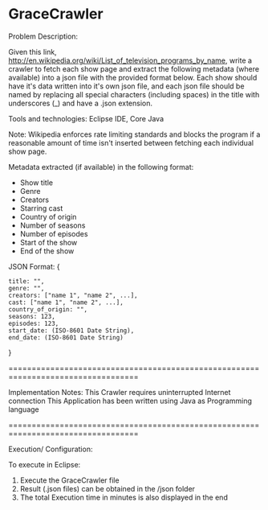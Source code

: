 # GraceCrawler

Problem Description:

Given this link, http://en.wikipedia.org/wiki/List_of_television_programs_by_name,
write a crawler to fetch each show page and extract the following metadata
(where available) into a json file with the provided format below.
Each show should have it's data written into it's own json file, and each json
file should be named by replacing all special characters (including spaces) in
the title with underscores (_) and have a .json extension.  

Tools and technologies: Eclipse IDE, Core Java

Note:
Wikipedia enforces rate limiting standards and blocks the program if a reasonable 
amount of time isn't inserted between fetching each individual show page.

Metadata extracted (if available) in the following format:
 - Show title
 - Genre
 - Creators
 - Starring cast
 - Country of origin
 - Number of seasons
 - Number of episodes
 - Start of the show
 - End of the show

JSON Format:
{

    title: "",
    genre: "",
    creators: ["name 1", "name 2", ...],
    cast: ["name 1", "name 2", ...],
    country_of_origin: "",
    seasons: 123,
    episodes: 123,
    start_date: (ISO-8601 Date String),
    end_date: (ISO-8601 Date String)
}

==================================================================================

Implementation Notes:
This Crawler requires uninterrupted Internet connection
This Application has been written using Java as Programming language

==================================================================================

Execution/ Configuration:

To execute in Eclipse:
1) Execute the GraceCrawler file
2) Result (.json files) can be obtained in the /json folder
3) The total Execution time in minutes is also displayed in the end
